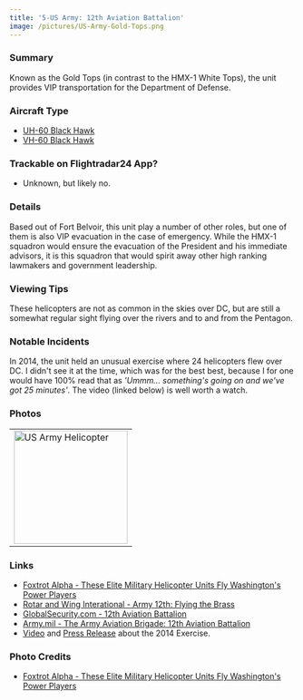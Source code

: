 ```yaml
---
title: '5-US Army: 12th Aviation Battalion'
image: /pictures/US-Army-Gold-Tops.png
---
```


### Summary

Known as the Gold Tops (in contrast to the HMX-1 White Tops), the unit provides VIP transportation for the Department of Defense.

### Aircraft Type
* [UH-60 Black Hawk](https://en.wikipedia.org/wiki/Sikorsky_UH-60_Black_Hawk)
* [VH-60 Black Hawk](https://en.wikipedia.org/wiki/Sikorsky_UH-60_Black_Hawk)

### Trackable on Flightradar24 App?
* Unknown, but likely no.  

### Details

Based out of Fort Belvoir, this unit play a number of other roles, but one of them is also VIP evacuation in the case of emergency.  While the HMX-1 squadron would ensure the evacuation of the President and his immediate advisors, it is this squadron that would spirit away other high ranking lawmakers and government leadership.

### Viewing Tips 

These helicopters are not as common in the skies over DC, but are still a somewhat regular sight flying over the rivers and to and from the Pentagon.

### Notable Incidents 

In 2014, the unit held an unusual exercise where 24 helicopters flew over DC.  I didn't see it at the time, which was for the best best, because I for one would have 100% read that as _'Ummm...  something's going on and we've got 25 minutes'_.  The video (linked below) is well worth a watch.

### Photos 

<table style="width:100%">
  <tr>
    <td><img src="https://helicoptersofdc.com/pictures/US-Army-Gold-Tops.png" alt="US Army Helicopter" width="200"></td>    </tr>
  </table>

### Links
* [Foxtrot Alpha - These Elite Military Helicopter Units Fly Washington's Power Players](https://foxtrotalpha.jalopnik.com/these-elite-military-helicopter-units-fly-washingtons-p-1704260996)
* [Rotar and Wing Interational - Army 12th: Flying the Brass](https://www.rotorandwing.com/2012/04/01/army-12th-flying-the-brass/)
* [GlobalSecurity.com - 12th Aviation Battalion](https://www.globalsecurity.org/military/agency/army/12avn-bn.htm)
* [Army.mil - The Army Aviation Brigade: 12th Aviation Battalion](https://www.taab.mdw.army.mil/12th-aviation-battalion)
* [Video](https://www.youtube.com/watch?v=1LOHoxyyVjg) and [Press Release](https://www.army.mil/article/127767/davison_army_airfield_hosts_mass_helicopter_exercise) about the 2014 Exercise.


### Photo Credits
* [Foxtrot Alpha - These Elite Military Helicopter Units Fly Washington's Power Players](https://foxtrotalpha.jalopnik.com/these-elite-military-helicopter-units-fly-washingtons-p-1704260996)   
